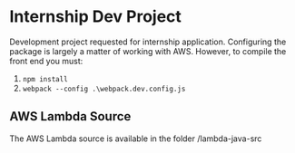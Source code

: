 # Internship Dev Project
Development project requested for internship application. Configuring the package is largely a matter of working with AWS. However, to compile the front end you must:

1. `npm install`
2. `webpack --config .\webpack.dev.config.js`

## AWS Lambda Source

The AWS Lambda source is available in the folder /lambda-java-src
